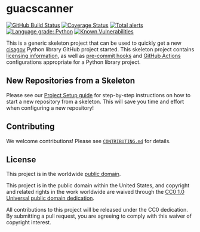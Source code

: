 # guacscanner #

[![GitHub Build Status](https://github.com/cisagov/guacscanner/workflows/build/badge.svg)](https://github.com/cisagov/guacscanner/actions)
[![Coverage Status](https://coveralls.io/repos/github/cisagov/guacscanner/badge.svg?branch=develop)](https://coveralls.io/github/cisagov/guacscanner?branch=develop)
[![Total alerts](https://img.shields.io/lgtm/alerts/g/cisagov/guacscanner.svg?logo=lgtm&logoWidth=18)](https://lgtm.com/projects/g/cisagov/guacscanner/alerts/)
[![Language grade: Python](https://img.shields.io/lgtm/grade/python/g/cisagov/guacscanner.svg?logo=lgtm&logoWidth=18)](https://lgtm.com/projects/g/cisagov/guacscanner/context:python)
[![Known Vulnerabilities](https://snyk.io/test/github/cisagov/guacscanner/develop/badge.svg)](https://snyk.io/test/github/cisagov/guacscanner)

This is a generic skeleton project that can be used to quickly get a
new [cisagov](https://github.com/cisagov) Python library GitHub
project started.  This skeleton project contains [licensing
information](LICENSE), as well as
[pre-commit hooks](https://pre-commit.com) and
[GitHub Actions](https://github.com/features/actions) configurations
appropriate for a Python library project.

## New Repositories from a Skeleton ##

Please see our [Project Setup guide](https://github.com/cisagov/development-guide/tree/develop/project_setup)
for step-by-step instructions on how to start a new repository from
a skeleton. This will save you time and effort when configuring a
new repository!

## Contributing ##

We welcome contributions!  Please see [`CONTRIBUTING.md`](CONTRIBUTING.md) for
details.

## License ##

This project is in the worldwide [public domain](LICENSE).

This project is in the public domain within the United States, and
copyright and related rights in the work worldwide are waived through
the [CC0 1.0 Universal public domain
dedication](https://creativecommons.org/publicdomain/zero/1.0/).

All contributions to this project will be released under the CC0
dedication. By submitting a pull request, you are agreeing to comply
with this waiver of copyright interest.
